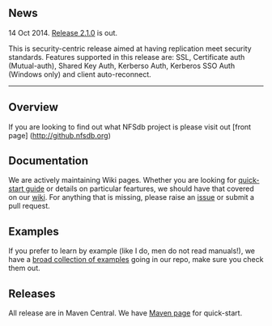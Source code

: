 ## News

14 Oct 2014. [Release 2.1.0](http://github.nfsdb.org/release-notes/) is out.

This is security-centric release aimed at having replication meet security standards. Features supported in this release are: SSL, Certificate auth (Mutual-auth), Shared Key Auth, Kerberso Auth, Kerberos SSO Auth (Windows only) and client auto-reconnect.

---

## Overview

If you are looking to find out what NFSdb project is please visit out [front page] (http://github.nfsdb.org)

## Documentation

We are actively maintaining Wiki pages. Whether you are looking for [quick-start guide](https://github.com/NFSdb/nfsdb/wiki/Getting-started) or details on particular feartures, we should have that covered on our [wiki](https://github.com/NFSdb/nfsdb/wiki). For anything that is missing, please raise an [issue](https://github.com/NFSdb/nfsdb/issues) or submit a pull request.

## Examples

If you prefer to learn by example (like I do, men do not read manuals!), we have a [broad collection of examples](https://github.com/NFSdb/nfsdb/tree/master/nfsdb-examples/src/main/java/org/nfsdb/examples) going in our repo, make sure you check them out.

## Releases

All release are in Maven Central. We have [Maven page](http://github.nfsdb.org/maven/) for quick-start.
